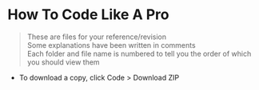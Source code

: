 # How To Code Like A Pro
> These are files for your reference/revision                       
> Some explanations have been written in comments                        
> Each folder and file name is numbered to tell you the order of which you should view them
- To download a copy, click Code > Download ZIP
